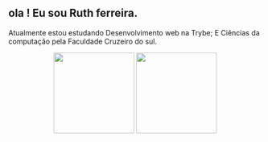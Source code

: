 ## ola !  Eu sou Ruth ferreira.
Atualmente estou estudando Desenvolvimento web na Trybe;
E Ciências da computação  pela Faculdade Cruzeiro do sul.
<div align="center">
  <img height="160em" src="https://github-readme-stats.vercel.app/api?username=Ruthvfs&show_icons=true&theme=dark&include_all_commits=true&count_private=true"/>
  <img height="160em" src="https://github-readme-stats.vercel.app/api/top-langs/?username=Ruthvfs&layout=compact&langs_count=10&theme=dark"/>

  <!-- TEMAS: dark, radical, merko, gruvbox, tokyonight, onedark, cobalt, synthwave, highcontrast, dracula -->
</div>
